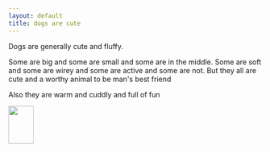 ```yaml
---
layout: default
title: dogs are cute
---
```


Dogs are generally cute and fluffy.

Some are big and some are small and some are in the middle. Some are soft and some are wirey and some are active and some are not. But they all are cute and a worthy animal to be man's best friend

Also they are warm and cuddly and full of fun

<a href="/blog/dog.jpeg"  target="_blank"> 
<img src="/blog/dog.jpeg" height=75 width=50></a>